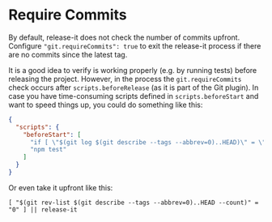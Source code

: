 # Require Commits

By default, release-it does not check the number of commits upfront. Configure `"git.requireCommits": true` to exit the
release-it process if there are no commits since the latest tag.

It is a good idea to verify is working properly (e.g. by running tests) before releasing the project. However, in the
process the `git.requireCommits` check occurs after `scripts.beforeRelease` (as it is part of the Git plugin). In case
you have time-consuming scripts defined in `scripts.beforeStart` and want to speed things up, you could do something
like this:

```json
{
  "scripts": {
    "beforeStart": [
      "if [ \"$(git log $(git describe --tags --abbrev=0)..HEAD)\" = \"\" ]; then exit 1; fi;",
      "npm test"
    ]
  }
}
```

Or even take it upfront like this:

```shell
[ "$(git rev-list $(git describe --tags --abbrev=0)..HEAD --count)" = "0" ] || release-it
```
